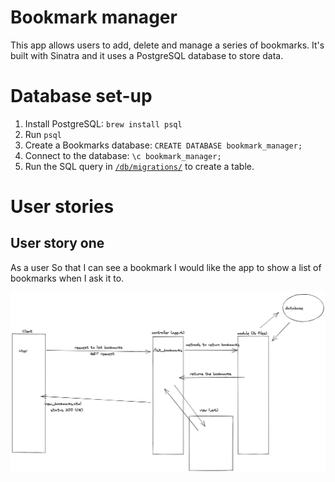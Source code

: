 # Bookmark manager

This app allows users to add, delete and manage a series of bookmarks.
It's built with Sinatra and it uses a PostgreSQL database to store data.

# Database set-up

1. Install PostgreSQL: `brew install psql`
2. Run `psql`
3. Create a Bookmarks database: `CREATE DATABASE bookmark_manager;`
4. Connect to the database: `\c bookmark_manager;`
5. Run the SQL query in [`/db/migrations/`](./db/migrations/01_create_bookmarks_table.sql) to create a table.

# User stories

## User story one

As a user
So that I can see a bookmark
I would like the app to show a list of bookmarks when I ask it to.

![](./01-user-story-domain-model.png)